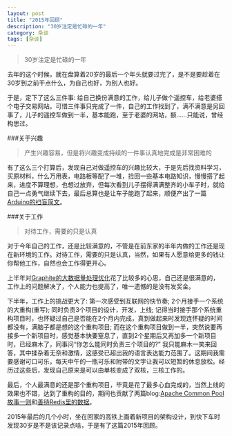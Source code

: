 ```yaml
---
layout: post
title: "2015年回顾"
description: "30岁注定是忙碌的一年"
category: 杂谈
tags: [杂谈]
---
```


>30岁注定是忙碌的一年

去年的这个时候，就在盘算着20岁的最后一个年头就要过完了，是不是要趁着在30岁到之前干点什么，为自己也好，为别人也好。

于是，定下了这么三件事: 给自己换份满意的工作，给儿子做个遥控车，给老婆搭个电子交易网站。可惜三件事只完成了一件，自己的工作找到了，满不满意是另回事了，儿子的遥控车做到一半，基本能跑，至于老婆的网站，额……只能说，曾经构思过。

###关于兴趣
>产生兴趣容易，但是将兴趣变成持续的一件事认真地完成是非常困难的

有了这么三个打算后，发现自己对做遥控车的兴趣比较大，于是先后找资料学习，买原材料，什么万用表，电路板等配了一堆，捡回一些基本电路知识，慢慢搭了起来，进度不算理想，也想过放弃，但每次看到儿子摆得满满整齐的小车子时，就给自己一点勇气继续下去，最后总算也是让车子能跑了起来，顺便产出了一篇[Arduino的扫盲简文](http://neway6655.github.io/open-source%20hardware/2015/01/28/arduino-introduction.html)。

###关于工作
>对待工作，需要的只是认真

对于今年自己的工作，还是比较满意的，不管是在前东家的半年内做的工作还是现在新环境的工作。对待工作，需要的只是认真，当然，如果有人愿意给更多的钱让你帮他工作，自然也会工作得更开心。

上半年对[Graphite的大数据量处理优化](http://neway6655.github.io/graphite/2015/03/24/practise-of-using-graphite.html)花了比较多的心思，自己还是很满意的，工作上的问题解决了，个人能力也提高了，唯一遗憾的是没有发奖金。

下半年，工作上的挑战更大了: 第一次感受到互联网的快节奏; 2个月接手一个系统的大重构(重写); 同时负责3个项目的设计，开发，上线; 记得当时接手那个系统重构项目时，也怀疑过自己是否能在2个月内完成，真到做起来时发现连怀疑的时间都没有，满脑子都是想的这个重构项目; 而在这个重构项目做到一半，突然说要再接多一个新项目时，感觉基本快要窒息了，直到2个星期后又再加多一个新项目时，已经麻木了，同事问“你怎么能同时负责三个项目的?” 我只能麻木一笑来回答，其中揉杂着无奈和激情，这感受已超出我的语言表达能力范围了。这期间我需要感谢可口可乐，每天中午的一瓶可乐和附带的文字让我可以短暂的休息放松。经历过这些后，发现自己原来是可以由单核变成了双核，三核工作的。

最后，个人最满意的还是那个重构项目，毕竟是花了最多心血完成的，当然上线的效果也不错，达到了重构的目的，期间也贡献了两篇blog:[Apache Common Pool故事一则](http://neway6655.github.io/commons-pool,%20java/2015/12/12/ApacheCommonsPool%E6%95%85%E4%BA%8B%E4%B8%80%E5%88%99.html)和[善待Redis里的数据](http://neway6655.github.io/redis/2015/12/19/%E5%96%84%E5%BE%85Redis%E9%87%8C%E7%9A%84%E6%95%B0%E6%8D%AE.html)。

2015年最后的几个小时，坐在回家的高铁上画着新项目的架构设计，到快下车时发现30岁是不是该记录点啥，于是有了这篇2015年回顾。
